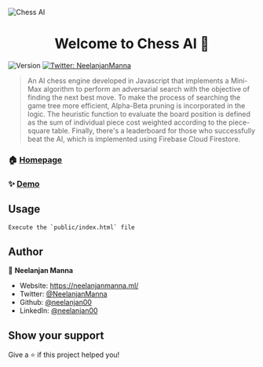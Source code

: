 ![Chess AI](https://firebasestorage.googleapis.com/v0/b/neelanjan-manna.appspot.com/o/project-images%2FScreenshot%20from%202021-02-23%2013-06-02.png?alt=media&token=1838019f-252c-4ab0-9720-0d110d0b7ddd)
<h1 align="center">Welcome to Chess AI 👋</h1>
<p>
  <img alt="Version" src="https://img.shields.io/badge/version-1.0-blue.svg?cacheSeconds=2592000" />
  <a href="https://twitter.com/NeelanjanManna" target="_blank">
    <img alt="Twitter: NeelanjanManna" src="https://img.shields.io/twitter/follow/NeelanjanManna.svg?style=social" />
  </a>
</p>

> An AI chess engine developed in Javascript that implements a Mini-Max algorithm to perform an adversarial search with the objective of finding the next best move. To make the process of searching the game tree more efficient, Alpha-Beta pruning is incorporated in the logic. The heuristic function to evaluate the board position is defined as the sum of individual piece cost weighted according to the piece-square table. Finally, there's a leaderboard for those who successfully beat the AI, which is implemented using Firebase Cloud Firestore.

### 🏠 [Homepage](https://github.com/neelanjan00/ChessAI)

### ✨ [Demo](https://playchessai.web.app/)

## Usage

```sh
Execute the `public/index.html` file
```

## Author

👤 **Neelanjan Manna**

* Website: https://neelanjanmanna.ml/
* Twitter: [@NeelanjanManna](https://twitter.com/NeelanjanManna)
* Github: [@neelanjan00](https://github.com/neelanjan00)
* LinkedIn: [@neelanjan00](https://linkedin.com/in/neelanjan00)

## Show your support

Give a ⭐️ if this project helped you!
